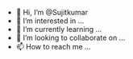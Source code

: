 - 👋 Hi, I’m @Sujitkumar
- 👀 I’m interested in ...
- 🌱 I’m currently learning ...
- 💞️ I’m looking to collaborate on ...
- 📫 How to reach me ...

<!---
killingstreak/killingstreak is a ✨ special ✨ repository because its `README.md` (this file) appears on your GitHub profile.
You can click the Preview link to take a look at your changes.
--->

